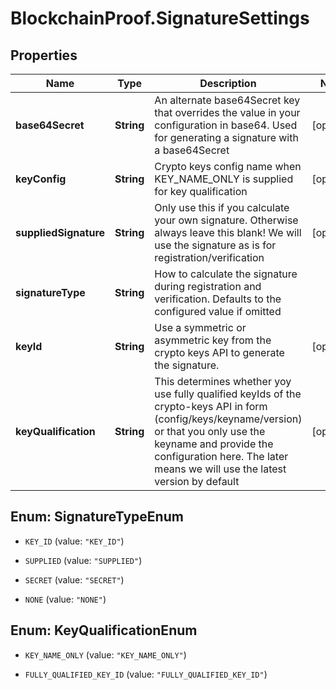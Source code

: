 # BlockchainProof.SignatureSettings

## Properties
Name | Type | Description | Notes
------------ | ------------- | ------------- | -------------
**base64Secret** | **String** | An alternate base64Secret key that overrides the value in your configuration in base64. Used for generating a signature with a base64Secret | [optional] 
**keyConfig** | **String** | Crypto keys config name when KEY_NAME_ONLY is supplied for key qualification | [optional] 
**suppliedSignature** | **String** | Only use this if you calculate your own signature. Otherwise always leave this blank! We will use the signature as is for registration/verification | [optional] 
**signatureType** | **String** | How to calculate the signature during registration and verification. Defaults to the configured value if omitted | 
**keyId** | **String** | Use a symmetric or asymmetric key from the crypto keys API to generate the signature. | [optional] 
**keyQualification** | **String** | This determines whether yoy use fully qualified keyIds of the crypto-keys API in form (config/keys/keyname/version) or that you only use the keyname and provide the configuration here. The later means we will use the latest version by default | [optional] 


<a name="SignatureTypeEnum"></a>
## Enum: SignatureTypeEnum


* `KEY_ID` (value: `"KEY_ID"`)

* `SUPPLIED` (value: `"SUPPLIED"`)

* `SECRET` (value: `"SECRET"`)

* `NONE` (value: `"NONE"`)




<a name="KeyQualificationEnum"></a>
## Enum: KeyQualificationEnum


* `KEY_NAME_ONLY` (value: `"KEY_NAME_ONLY"`)

* `FULLY_QUALIFIED_KEY_ID` (value: `"FULLY_QUALIFIED_KEY_ID"`)




